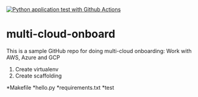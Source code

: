 [![Python application test with Github Actions](https://github.com/dkm1902/multi-cloud-onboard/actions/workflows/main.yml/badge.svg)](https://github.com/dkm1902/multi-cloud-onboard/actions/workflows/main.yml)

# multi-cloud-onboard
This is a sample GitHub repo for doing multi-cloud onboarding: Work with AWS, Azure and GCP

1. Create virtualenv
2. Create scaffolding 

*Makefile
*hello.py
*requirements.txt
*test
